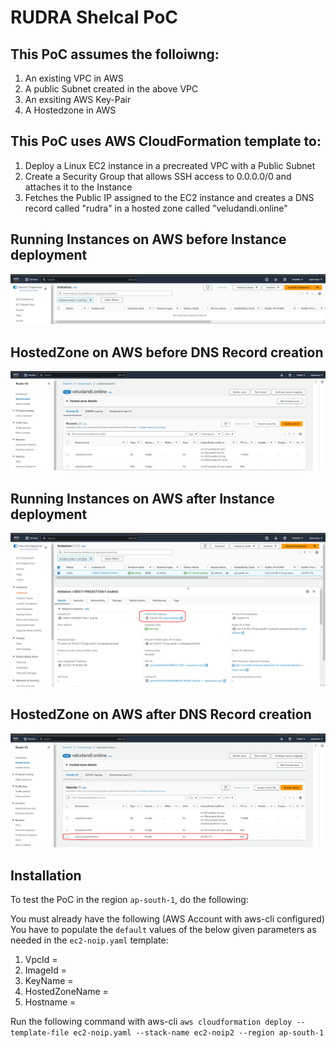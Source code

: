 # RUDRA Shelcal PoC

## This PoC assumes the folloiwng:

1. An existing VPC in AWS
2. A public Subnet created in the above VPC
3. An exsiting AWS Key-Pair
4. A Hostedzone in AWS

## This PoC uses AWS CloudFormation template to:
1. Deploy a Linux EC2 instance in a precreated VPC with a Public Subnet
2. Create a Security Group that allows SSH access to 0.0.0.0/0 and attaches it to the Instance
3. Fetches the Public IP assigned to the EC2 instance and creates a DNS record called "rudra" in a hosted zone called "veludandi.online"

## Running Instances on AWS before Instance deployment

![Running-Instances-Before.png](./img/Running-Instances-Before.png)

## HostedZone on AWS before DNS Record creation

![HostedZone-Before-DNSRecord.png](./img/HostedZone-Before-DNSRecord.png)

## Running Instances on AWS after Instance deployment

![Running-Instances-After.png](./img/Running-Instances-After.png)

## HostedZone on AWS after DNS Record creation

![HostedZone-After-DNSRecord.png](./img/HostedZone-After-DNSRecord.png)

## Installation

To test the PoC in the region `ap-south-1`, do the following:

You must already have the following (AWS Account with aws-cli configured)
You have to populate the `default` values of the below given parameters as needed in the `ec2-noip.yaml` template:

1. VpcId = 
2. ImageId = 
3. KeyName =
4. HostedZoneName = 
5. Hostname = 

Run the following command with aws-cli `aws cloudformation deploy --template-file ec2-noip.yaml --stack-name ec2-noip2 --region ap-south-1`

